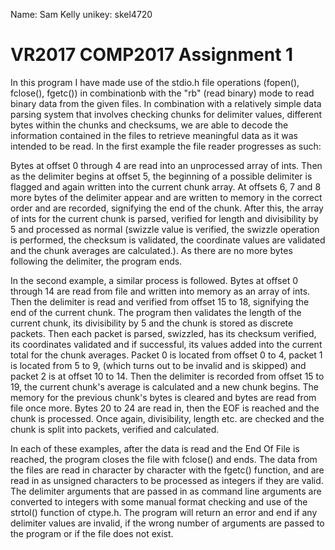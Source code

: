 Name: Sam Kelly
unikey: skel4720

# VR2017 COMP2017 Assignment 1

In this program I have made use of the stdio.h file operations (fopen(), fclose(), fgetc()) in
combinationb with the "rb" (read binary) mode to read binary data from the given files.
In combination with a relatively simple data parsing system that involves checking chunks for
delimiter values, different bytes within the chunks and checksums, we are able to decode the
information contained in the files to retrieve meaningful data as it was intended to be read.
In the first example the file reader progresses as such:

Bytes at offset 0 through 4 are read into an unprocessed array of ints. Then as the delimiter begins at offset 5, the beginning of a possible delimiter is flagged and again written into the current chunk array. At offsets 6, 7 and 8 more bytes of the delimiter appear and are written to memory in the correct order and are recorded, signifying the end of the chunk. After this, the array of ints for the current chunk is parsed, verified for length and divisibility by 5 and processed as normal (swizzle value is verified, the swizzle operation is performed, the checksum is validated, the coordinate values are validated and the chunk averages are calculated.). As there are no more bytes following the delimiter, the program ends.

In the second example, a similar process is followed. Bytes at offset 0 through 14 are read from file and written into memory as an array of ints. Then the delimiter is read and verified from offset 15 to 18, signifying the end of the current chunk. The program then validates the length of the current chunk, its divisibility by 5 and the chunk is stored as discrete packets. Then each packet is parsed, swizzled, has its checksum verified, its coordinates validated and if successful, its values added into the current total for the chunk averages. Packet 0 is located from offset 0 to 4, packet 1 is located from 5 to 9, (which turns out to be invalid and is skipped) and packet 2 is at offset 10 to 14. Then the delimiter is recorded from offset 15 to 19, the current chunk's average is calculated and a new chunk begins. The memory for the previous chunk's bytes is cleared and bytes are read from file once more. Bytes 20 to 24 are read in, then the EOF is reached and the chunk is processed. Once again, divisibility, length etc. are checked and the chunk is split into packets, verified and calculated.

In each of these examples, after the data is read and the End Of File is reached, the program
closes the file with fclose() and ends. The data from the files are read in character by
character with the fgetc() function, and are read in as unsigned characters to be processed
as integers if they are valid.
The delimiter arguments that are passed in as command line arguments are converted to integers
with some manual format checking and use of the strtol() function of ctype.h. The program
will return an error and end if any delimiter values are invalid, if the wrong number of
arguments are passed to the program or if the file does not exist.
